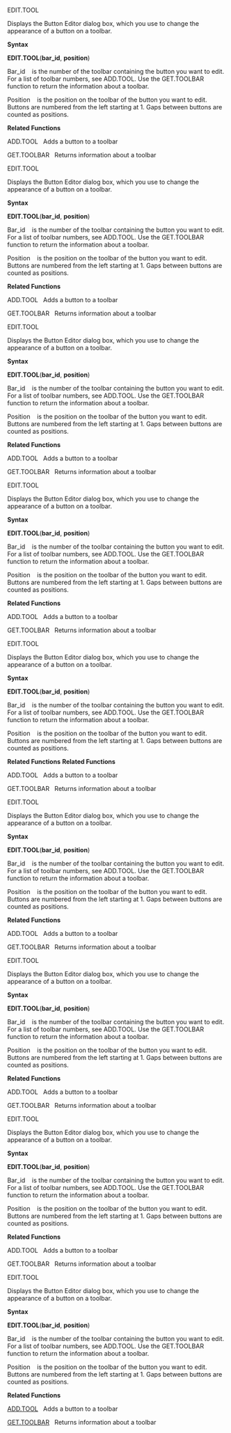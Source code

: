EDIT.TOOL

Displays the Button Editor dialog box, which you use to change the
appearance of a button on a toolbar.

**Syntax**

**EDIT.TOOL**(**bar\_id**, **position**)

Bar\_id    is the number of the toolbar containing the button you want
to edit. For a list of toolbar numbers, see ADD.TOOL. Use the
GET.TOOLBAR function to return the information about a toolbar.

Position    is the position on the toolbar of the button you want to
edit. Buttons are numbered from the left starting at 1. Gaps between
buttons are counted as positions.

**Related Functions**

ADD.TOOL   Adds a button to a toolbar

GET.TOOLBAR   Returns information about a toolbar


EDIT.TOOL

Displays the Button Editor dialog box, which you use to change the
appearance of a button on a toolbar.

**Syntax**

**EDIT.TOOL**(**bar\_id**, **position**)

Bar\_id    is the number of the toolbar containing the button you want
to edit. For a list of toolbar numbers, see ADD.TOOL. Use the
GET.TOOLBAR function to return the information about a toolbar.

Position    is the position on the toolbar of the button you want to
edit. Buttons are numbered from the left starting at 1. Gaps between
buttons are counted as positions.

**Related Functions**

ADD.TOOL   Adds a button to a toolbar

GET.TOOLBAR   Returns information about a toolbar


EDIT.TOOL

Displays the Button Editor dialog box, which you use to change the
appearance of a button on a toolbar.

**Syntax**

**EDIT.TOOL**(**bar\_id**, **position**)

Bar\_id    is the number of the toolbar containing the button you want
to edit. For a list of toolbar numbers, see ADD.TOOL. Use the
GET.TOOLBAR function to return the information about a toolbar.

Position    is the position on the toolbar of the button you want to
edit. Buttons are numbered from the left starting at 1. Gaps between
buttons are counted as positions.

**Related Functions**

ADD.TOOL   Adds a button to a toolbar

GET.TOOLBAR   Returns information about a toolbar


EDIT.TOOL

Displays the Button Editor dialog box, which you use to change the
appearance of a button on a toolbar.

**Syntax**

**EDIT.TOOL**(**bar\_id**, **position**)

Bar\_id    is the number of the toolbar containing the button you want
to edit. For a list of toolbar numbers, see ADD.TOOL. Use the
GET.TOOLBAR function to return the information about a toolbar.

Position    is the position on the toolbar of the button you want to
edit. Buttons are numbered from the left starting at 1. Gaps between
buttons are counted as positions.

**Related Functions**

ADD.TOOL   Adds a button to a toolbar

GET.TOOLBAR   Returns information about a toolbar


EDIT.TOOL

Displays the Button Editor dialog box, which you use to change the
appearance of a button on a toolbar.

**Syntax**

**EDIT.TOOL**(**bar\_id**, **position**)

Bar\_id    is the number of the toolbar containing the button you want
to edit. For a list of toolbar numbers, see ADD.TOOL. Use the
GET.TOOLBAR function to return the information about a toolbar.

Position    is the position on the toolbar of the button you want to
edit. Buttons are numbered from the left starting at 1. Gaps between
buttons are counted as positions.

**Related Functions**
**Related Functions**

ADD.TOOL   Adds a button to a toolbar

GET.TOOLBAR   Returns information about a toolbar


EDIT.TOOL

Displays the Button Editor dialog box, which you use to change the
appearance of a button on a toolbar.

**Syntax**

**EDIT.TOOL**(**bar\_id**, **position**)

Bar\_id    is the number of the toolbar containing the button you want
to edit. For a list of toolbar numbers, see ADD.TOOL. Use the
GET.TOOLBAR function to return the information about a toolbar.

Position    is the position on the toolbar of the button you want to
edit. Buttons are numbered from the left starting at 1. Gaps between
buttons are counted as positions.

**Related Functions**

ADD.TOOL   Adds a button to a toolbar

GET.TOOLBAR   Returns information about a toolbar


EDIT.TOOL

Displays the Button Editor dialog box, which you use to change the
appearance of a button on a toolbar.

**Syntax**

**EDIT.TOOL**(**bar\_id**, **position**)

Bar\_id    is the number of the toolbar containing the button you want
to edit. For a list of toolbar numbers, see ADD.TOOL. Use the
GET.TOOLBAR function to return the information about a toolbar.

Position    is the position on the toolbar of the button you want to
edit. Buttons are numbered from the left starting at 1. Gaps between
buttons are counted as positions.

**Related Functions**

ADD.TOOL   Adds a button to a toolbar

GET.TOOLBAR   Returns information about a toolbar


EDIT.TOOL

Displays the Button Editor dialog box, which you use to change the
appearance of a button on a toolbar.

**Syntax**

**EDIT.TOOL**(**bar\_id**, **position**)

Bar\_id    is the number of the toolbar containing the button you want
to edit. For a list of toolbar numbers, see ADD.TOOL. Use the
GET.TOOLBAR function to return the information about a toolbar.

Position    is the position on the toolbar of the button you want to
edit. Buttons are numbered from the left starting at 1. Gaps between
buttons are counted as positions.

**Related Functions**

ADD.TOOL   Adds a button to a toolbar

GET.TOOLBAR   Returns information about a toolbar


EDIT.TOOL

Displays the Button Editor dialog box, which you use to change the
appearance of a button on a toolbar.

**Syntax**

**EDIT.TOOL**(**bar\_id**, **position**)

Bar\_id    is the number of the toolbar containing the button you want
to edit. For a list of toolbar numbers, see ADD.TOOL. Use the
GET.TOOLBAR function to return the information about a toolbar.

Position    is the position on the toolbar of the button you want to
edit. Buttons are numbered from the left starting at 1. Gaps between
buttons are counted as positions.

**Related Functions**

[ADD.TOOL](ADD.TOOL.md)   Adds a button to a toolbar

[GET.TOOLBAR](GET.TOOLBAR.md)   Returns information about a toolbar


